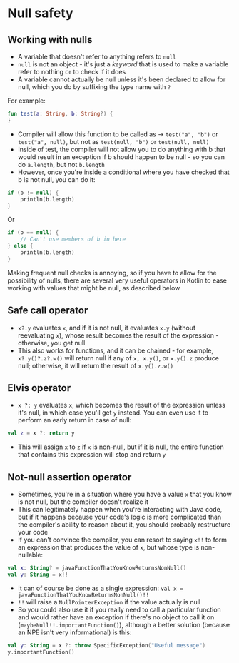 # Null safety 

## Working with nulls

* A variable that doesn't refer to anything refers to `null`
* `null` is not an object - it's just a <i>keyword</i> that is used to make a variable refer to nothing or to check if it does
* A variable cannot actually be null unless it's been declared to allow for null, which you do by suffixing the type name with `?`

For example:

```kotlin
fun test(a: String, b: String?) {
}
```

* Compiler will allow this function to be called as -> `test("a", "b")` or `test("a", null)`, but not as `test(null, "b")` or `test(null, null)`
* Inside of test, the compiler will not allow you to do anything with b that would result in an exception if b should happen to be 
null - so you can do `a.length`, but not `b.length`
* However, once you're inside a conditional where you have checked that b is not null, you can do it:

```kotlin
if (b != null) {
    println(b.length)
}
```

Or

```kotlin
if (b == null) {
    // Can't use members of b in here
} else {
    println(b.length)
}
```

Making frequent null checks is annoying, so if you have to allow for the possibility of nulls, there are several very useful 
operators in Kotlin to ease working with values that might be null, as described below

## Safe call operator

* `x?.y` evaluates `x`, and if it is not null, it evaluates `x.y` (without reevaluating `x`), whose result becomes the result of the 
expression - otherwise, you get null
* This also works for functions, and it can be chained - for example, `x?.y()?.z?.w()` will return null if any of `x, x.y()`, or `x.y().z` 
produce null; otherwise, it will return the result of `x.y().z.w()`

## Elvis operator

* `x ?: y` evaluates `x`, which becomes the result of the expression unless it's null, in which case you'll get `y` instead. 
You can even use it to perform an early return in case of null:

```kotlin
val z = x ?: return y
```

* This will assign `x` to `z` if `x` is non-null, but if it is null, the entire function that contains this expression will stop and return 
`y`

## Not-null assertion operator

* Sometimes, you're in a situation where you have a value `x` that you know is not null, but the compiler doesn't realize it
* This can legitimately happen when you're interacting with Java code, but if it happens because your code's logic is more complicated 
than the compiler's ability to reason about it, you should probably restructure your code
* If you can't convince the compiler, you can resort to saying `x!!` to form an expression that produces the value of `x`, but whose 
type is non-nullable:

```kotlin
val x: String? = javaFunctionThatYouKnowReturnsNonNull()
val y: String = x!!
```

* It can of course be done as a single expression: `val x = javaFunctionThatYouKnowReturnsNonNull()!!`
* `!!` will raise a `NullPointerException` if the value actually is null
* So you could also use it if you really need to call a particular function and would rather have an exception if there's no object 
to call it on (`maybeNull!!.importantFunction()`), although a better solution (because an NPE isn't very informational) is this:

```kotlin
val y: String = x ?: throw SpecificException("Useful message")
y.importantFunction()
```







